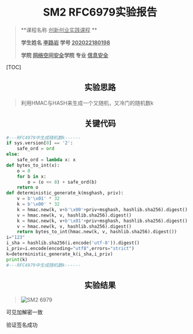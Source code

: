 # <center>SM2 RFC6979实验报告</center>

>**课程名称     <u>创新创业实践课程</u>  **       
>
>**学生姓名   <u>李路岩</u>      学号  <u>202022180198</u>**     
>
>**学院   <u>网络空间安全</u>学院    专业  <u>信息安全</u>**   

[TOC]

## <center>实验思路</center>

>利用HMAC与HASH来生成一个又随机，又冷门的随机数k

## <center>关键代码</center>

```python
#---RFC4979中生成随机数k------
if sys.version[0] == '2':
    safe_ord = ord
else:
    safe_ord = lambda x: x
def bytes_to_int(x):
    o = 0
    for b in x:
        o = (o << 8) + safe_ord(b)
    return o
def deterministic_generate_k(msghash, priv):
    v = b'\x01' * 32
    k = b'\x00' * 32
    k = hmac.new(k, v+b'\x00'+priv+msghash, hashlib.sha256).digest()
    v = hmac.new(k, v, hashlib.sha256).digest()
    k = hmac.new(k, v+b'\x01'+priv+msghash, hashlib.sha256).digest()
    v = hmac.new(k, v, hashlib.sha256).digest()
    return bytes_to_int(hmac.new(k, v, hashlib.sha256).digest())
i="123"
i_sha = hashlib.sha256(i.encode('utf-8')).digest()
i_priv=i.encode(encoding="utf8",errors="strict")
k=deterministic_generate_k(i_sha,i_priv)
print(k)
#---RFC4979中生成随机数k------
```



## <center>实验结果</center>

><img src="https://img.gejiba.com/images/775fb0f6a2cbbea1623418a87c477d99.jpg" alt="SM2 6979" border="0">

可见加解密一致

验证签名成功
